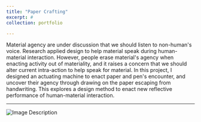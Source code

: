 ```yaml
---
title: "Paper Crafting"
excerpt: #
collection: portfolio

---
```


Material agency are under discussion that we should listen to non-human's voice. Research applied design to help material speak during human-material interaction. However, people erase material's agency when enacting activity out of materiality, and it raises a concern that we should alter current intra-action to help speak for material. In this project, I designed an actuating machine to enact paper and pen's encounter, and uncover their agency through drawing on the paper escaping from handwriting. This explores a design method to enact new reflective performance of human-material interaction.

---

 <!--embed an image below  -->
![Image Description](paperCrafting.jpg)